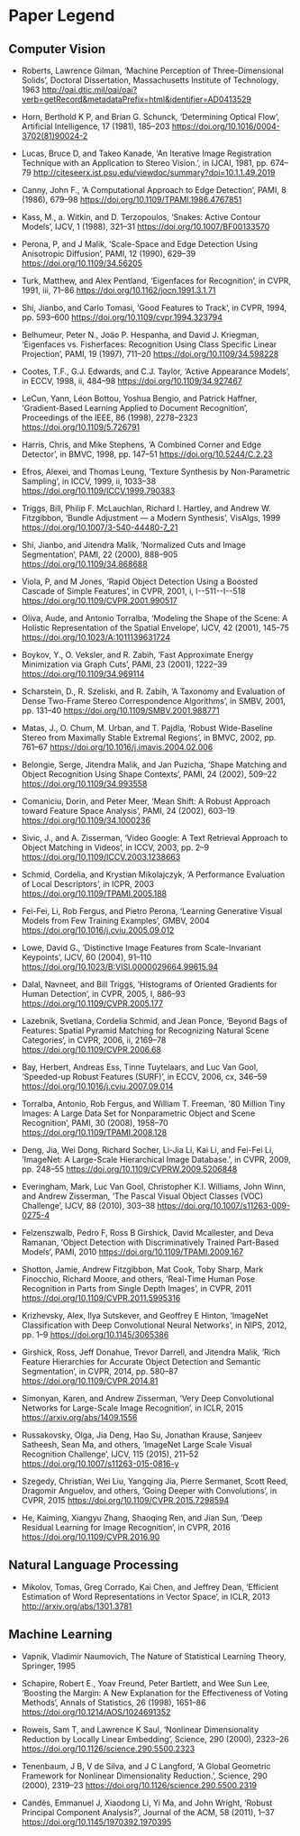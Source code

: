 # Paper Legend

## Computer Vision
- Roberts, Lawrence Gilman, ‘Machine Perception of Three-Dimensional Solids’, Doctoral Dissertation, Massachusetts Institute of Technology, 1963 <http://oai.dtic.mil/oai/oai?verb=getRecord&metadataPrefix=html&identifier=AD0413529>

- Horn, Berthold K P, and Brian G. Schunck, ‘Determining Optical Flow’, Artificial Intelligence, 17 (1981), 185–203 <https://doi.org/10.1016/0004-3702(81)90024-2>

- Lucas, Bruce D, and Takeo Kanade, ‘An Iterative Image Registration Technique with an Application to Stereo Vision.’, in IJCAI, 1981, pp. 674–79 <http://citeseerx.ist.psu.edu/viewdoc/summary?doi=10.1.1.49.2019>

- Canny, John F., ‘A Computational Approach to Edge Detection’, PAMI, 8 (1986), 679–98 <https://doi.org/10.1109/TPAMI.1986.4767851>

- Kass, M., a. Witkin, and D. Terzopoulos, ‘Snakes: Active Contour Models’, IJCV, 1 (1988), 321–31 <https://doi.org/10.1007/BF00133570>

- Perona, P, and J Malik, ‘Scale-Space and Edge Detection Using Anisotropic Diffusion’, PAMI, 12 (1990), 629–39 <https://doi.org/10.1109/34.56205>

- Turk, Matthew, and Alex Pentland, ‘Eigenfaces for Recognition’, in CVPR, 1991, iii, 71–86 <https://doi.org/10.1162/jocn.1991.3.1.71>

- Shi, Jianbo, and Carlo Tomasi, ‘Good Features to Track’, in CVPR, 1994, pp. 593–600 <https://doi.org/10.1109/cvpr.1994.323794>

- Belhumeur, Peter N., Joäo P. Hespanha, and David J. Kriegman, ‘Eigenfaces vs. Fisherfaces: Recognition Using Class Specific Linear Projection’, PAMI, 19 (1997), 711–20 <https://doi.org/10.1109/34.598228>

- Cootes, T.F., G.J. Edwards, and C.J. Taylor, ‘Active Appearance Models’, in ECCV, 1998, ii, 484–98 <https://doi.org/10.1109/34.927467>

- LeCun, Yann, Léon Bottou, Yoshua Bengio, and Patrick Haffner, ‘Gradient-Based Learning Applied to Document Recognition’, Proceedings of the IEEE, 86 (1998), 2278–2323 <https://doi.org/10.1109/5.726791>

- Harris, Chris, and Mike Stephens, ‘A Combined Corner and Edge Detector’, in BMVC, 1998, pp. 147–51 <https://doi.org/10.5244/C.2.23>

- Efros, Alexei, and Thomas Leung, ‘Texture Synthesis by Non-Parametric Sampling’, in ICCV, 1999, ii, 1033–38 <https://doi.org/10.1109/ICCV.1999.790383>

- Triggs, Bill, Philip F. McLauchlan, Richard I. Hartley, and Andrew W. Fitzgibbon, ‘Bundle Adjustment — a Modern Synthesis’, VisAlgs, 1999 <https://doi.org/10.1007/3-540-44480-7_21>

- Shi, Jianbo, and Jitendra Malik, ‘Normalized Cuts and Image Segmentation’, PAMI, 22 (2000), 888–905 <https://doi.org/10.1109/34.868688>

- Viola, P, and M Jones, ‘Rapid Object Detection Using a Boosted Cascade of Simple Features’, in CVPR, 2001, i, I--511--I--518 <https://doi.org/10.1109/CVPR.2001.990517>

- Oliva, Aude, and Antonio Torralba, ‘Modeling the Shape of the Scene: A Holistic Representation of the Spatial Envelope’, IJCV, 42 (2001), 145–75 <https://doi.org/10.1023/A:1011139631724>

- Boykov, Y., O. Veksler, and R. Zabih, ‘Fast Approximate Energy Minimization via Graph Cuts’, PAMI, 23 (2001), 1222–39 <https://doi.org/10.1109/34.969114>

- Scharstein, D., R. Szeliski, and R. Zabih, ‘A Taxonomy and Evaluation of Dense Two-Frame Stereo Correspondence Algorithms’, in SMBV, 2001, pp. 131–40 <https://doi.org/10.1109/SMBV.2001.988771>

- Matas, J., O. Chum, M. Urban, and T. Pajdla, ‘Robust Wide-Baseline Stereo from Maximally Stable Extremal Regions’, in BMVC, 2002, pp. 761–67 <https://doi.org/10.1016/j.imavis.2004.02.006>

- Belongie, Serge, Jitendra Malik, and Jan Puzicha, ‘Shape Matching and Object Recognition Using Shape Contexts’, PAMI, 24 (2002), 509–22 <https://doi.org/10.1109/34.993558>

- Comaniciu, Dorin, and Peter Meer, ‘Mean Shift: A Robust Approach toward Feature Space Analysis’, PAMI, 24 (2002), 603–19 <https://doi.org/10.1109/34.1000236>

- Sivic, J., and A. Zisserman, ‘Video Google: A Text Retrieval Approach to Object Matching in Videos’, in ICCV, 2003, pp. 2–9 <https://doi.org/10.1109/ICCV.2003.1238663>

- Schmid, Cordelia, and Krystian Mikolajczyk, ‘A Performance Evaluation of Local Descriptors’, in ICPR, 2003 <https://doi.org/10.1109/TPAMI.2005.188>

- Fei-Fei, Li, Rob Fergus, and Pietro Perona, ‘Learning Generative Visual Models from Few Training Examples’, GMBV, 2004 <https://doi.org/10.1016/j.cviu.2005.09.012>

- Lowe, David G., ‘Distinctive Image Features from Scale-Invariant Keypoints’, IJCV, 60 (2004), 91–110 <https://doi.org/10.1023/B:VISI.0000029664.99615.94>

- Dalal, Navneet, and Bill Triggs, ‘Histograms of Oriented Gradients for Human Detection’, in CVPR, 2005, I, 886–93 <https://doi.org/10.1109/CVPR.2005.177>

- Lazebnik, Svetlana, Cordelia Schmid, and Jean Ponce, ‘Beyond Bags of Features: Spatial Pyramid Matching for Recognizing Natural Scene Categories’, in CVPR, 2006, ii, 2169–78 <https://doi.org/10.1109/CVPR.2006.68>

- Bay, Herbert, Andreas Ess, Tinne Tuytelaars, and Luc Van Gool, ‘Speeded-up Robust Features (SURF)’, in ECCV, 2006, cx, 346–59 <https://doi.org/10.1016/j.cviu.2007.09.014>

- Torralba, Antonio, Rob Fergus, and William T. Freeman, ‘80 Million Tiny Images: A Large Data Set for Nonparametric Object and Scene Recognition’, PAMI, 30 (2008), 1958–70 <https://doi.org/10.1109/TPAMI.2008.128>

- Deng, Jia, Wei Dong, Richard Socher, Li-Jia Li, Kai Li, and Fei-Fei Li, ‘ImageNet: A Large-Scale Hierarchical Image Database.’, in CVPR, 2009, pp. 248–55 <https://doi.org/10.1109/CVPRW.2009.5206848>

- Everingham, Mark, Luc Van Gool, Christopher K.I. Williams, John Winn, and Andrew Zisserman, ‘The Pascal Visual Object Classes (VOC) Challenge’, IJCV, 88 (2010), 303–38 <https://doi.org/10.1007/s11263-009-0275-4>

- Felzenszwalb, Pedro F, Ross B Girshick, David Mcallester, and Deva Ramanan, ‘Object Detection with Discriminatively Trained Part-Based Models’, PAMI, 2010 <https://doi.org/10.1109/TPAMI.2009.167>

- Shotton, Jamie, Andrew Fitzgibbon, Mat Cook, Toby Sharp, Mark Finocchio, Richard Moore, and others, ‘Real-Time Human Pose Recognition in Parts from Single Depth Images’, in CVPR, 2011 <https://doi.org/10.1109/CVPR.2011.5995316>

- Krizhevsky, Alex, Ilya Sutskever, and Geoffrey E Hinton, ‘ImageNet Classification with Deep Convolutional Neural Networks’, in NIPS, 2012, pp. 1–9 <https://doi.org/10.1145/3065386>

- Girshick, Ross, Jeff Donahue, Trevor Darrell, and Jitendra Malik, ‘Rich Feature Hierarchies for Accurate Object Detection and Semantic Segmentation’, in CVPR, 2014, pp. 580–87 <https://doi.org/10.1109/CVPR.2014.81>

- Simonyan, Karen, and Andrew Zisserman, ‘Very Deep Convolutional Networks for Large-Scale Image Recognition’, in ICLR, 2015 <https://arxiv.org/abs/1409.1556>

- Russakovsky, Olga, Jia Deng, Hao Su, Jonathan Krause, Sanjeev Satheesh, Sean Ma, and others, ‘ImageNet Large Scale Visual Recognition Challenge’, IJCV, 115 (2015), 211–52 <https://doi.org/10.1007/s11263-015-0816-y>

- Szegedy, Christian, Wei Liu, Yangqing Jia, Pierre Sermanet, Scott Reed, Dragomir Anguelov, and others, ‘Going Deeper with Convolutions’, in CVPR, 2015 <https://doi.org/10.1109/CVPR.2015.7298594>

- He, Kaiming, Xiangyu Zhang, Shaoqing Ren, and Jian Sun, ‘Deep Residual Learning for Image Recognition’, in CVPR, 2016 <https://doi.org/10.1109/CVPR.2016.90>


## Natural Language Processing
- Mikolov, Tomas, Greg Corrado, Kai Chen, and Jeffrey Dean, ‘Efficient Estimation of Word Representations in Vector Space’, in ICLR, 2013 <http://arxiv.org/abs/1301.3781>


## Machine Learning
- Vapnik, Vladimir Naumovich, The Nature of Statistical Learning Theory, Springer, 1995

- Schapire, Robert E., Yoav Freund, Peter Bartlett, and Wee Sun Lee, ‘Boosting the Margin: A New Explanation for the Effectiveness of Voting Methods’, Annals of Statistics, 26 (1998), 1651–86 <https://doi.org/10.1214/AOS/1024691352>

- Roweis, Sam T, and Lawrence K Saul, ‘Nonlinear Dimensionality Reduction by Locally Linear Embedding’, Science, 290 (2000), 2323–26 <https://doi.org/10.1126/science.290.5500.2323>

- Tenenbaum, J B, V de Silva, and J C Langford, ‘A Global Geometric Framework for Nonlinear Dimensionality Reduction.’, Science, 290 (2000), 2319–23 <https://doi.org/10.1126/science.290.5500.2319>

- Candès, Emmanuel J, Xiaodong Li, Yi Ma, and John Wright, ‘Robust Principal Component Analysis?’, Journal of the ACM, 58 (2011), 1–37 <https://doi.org/10.1145/1970392.1970395>
